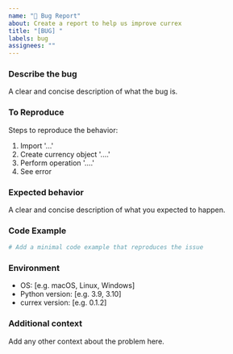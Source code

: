 ```yaml
---
name: "🐛 Bug Report"
about: Create a report to help us improve currex
title: "[BUG] "
labels: bug
assignees: ""
---
```


### Describe the bug

A clear and concise description of what the bug is.

### To Reproduce

Steps to reproduce the behavior:

1. Import '...'
2. Create currency object '....'
3. Perform operation '....'
4. See error

### Expected behavior

A clear and concise description of what you expected to happen.

### Code Example

```python
# Add a minimal code example that reproduces the issue
```

### Environment

- OS: [e.g. macOS, Linux, Windows]
- Python version: [e.g. 3.9, 3.10]
- currex version: [e.g. 0.1.2]

### Additional context

Add any other context about the problem here.
